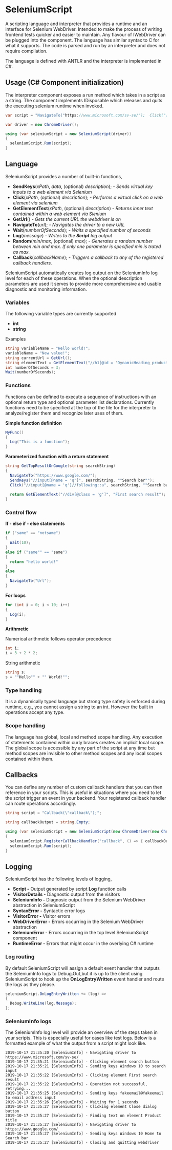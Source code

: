 # SeleniumScript

A scripting language and interpreter that provides a runtime and an interface for Selenium WebDriver. Intended to make the process of writing frontend tests quicker and easier to maintain. Any flavour of IWebDriver can be plugged into the component. The language has similar syntax to C for what it supports. The code is parsed and run by an interpreter and does not require compilation. 

The language is defined with ANTLR and the interpreter is implemented in C#.

## Usage (C# Component initialization)

The interpreter component exposes a run method which takes in a script as a string. The component implements IDisposable which releases and quits the executing selenium runtime when invoked. 

```C#
var script = "NavigateTo("https://www.microsoft.com/sv-se/");  Click("//button[@id = 'search']"); ...";

var driver = new ChromeDriver();

using (var seleniumScript = new SeleniumScript(driver))
{
  seleniumScript.Run(script);
}
```

## Language

SeleniumScript provides a number of built-in functions,
* **SendKeys**(*xPath*, *data*, (optional) *description*); - *Sends virtual key inputs to a web element via Selenium*
* **Click**(*xPath*, (optional) *description*); - *Performs a virtual click on a web element via selenium*
* **GetElementText**(*xPath*, (optional) *description*) - *Returns inner text contained within a web element via Slenium*
* **GetUrl**() - *Gets the current URL the webdriver is on*
* **NavigateTo**(*url*); - *Navigates the driver to a new URL*
* **Wait**(*numberOfSeconds*); - *Waits a specified number of seconds*
* **Log**(*message*) - *Writes to the **Script** log output*
* **Random**(*min/max*, (optional) *max*); - *Generates a random number between min and max. If only one parameter is specified min is trated as max.*
* **Callback**(*callbackName*); - *Triggers a callback to any of the registered callback handlers.*

SeleniumScript automatically creates log output on the SeleniumInfo log level for each of these operations. When the optional description parameters are used it serves to provide more comprehensive and usable diagnostic and monitoring information. 

### Variables
The following variable types are currently supported
* **int**
* **string**

Examples
```C#
string variableName = "Hello world!";
variableName = "New value!";
string currentUrl = GetUrl();
string elementText = GetElementText("//h1[@id = 'DynamicHeading_productTitle']");
int numberOfSeconds = 3;
Wait(numberOfSeconds);
```  

### Functions

Functions can be defined to execute a sequence of instructions with an optional return type and optional parameter list declarations. Currently functions need to be specified at the top of the file for the interpreter to analyze/register them and recognize later uses of them.

**Simple function definition**
```C#
MyFunc() 
{ 
  Log("This is a function"); 
} 
```

**Parameterized function with a return statement**
```C#
string GetTopResultOnGoogle(string searchString)
{
  NavigateTo("https://www.google.com/");
  SendKeys("//input[@name = 'q']", searchString, ""Search bar"");
  Click("//input[@name = 'q']//following::a", searchString, ""Search bar"");
  
  return GetElementText("//div[@class = 'g']", "First search result");
}
```  

### Control flow

**If - else if - else statements**
```C#
if ("same" == "notsame") 
{ 
  Wait(10); 
} 
else if ("same"" == "same") 
{ 
  return "hello world!" 
} 
else 
{ 
  NavigateTo("Url"); 
}
```  

**For loops**
```C#
for (int i = 0; i < 10; i++)
{
  Log(i);
}
```   

**Arithmetic**

Numerical arithmetic follows operator precedence

```C#
int i;
i = 3 + 2 * 2;
```   

String arithmetic

```C#
string s;
s = ""Hello"" + "" World!"";
```   


### Type handling

It is a dynamically typed language but strong type safety is enforced during runtime, e.g., you cannot assign a string to an int. However the built in operations accept any type.

### Scope handling

The language has global, local and method scope handling. Any execution of statements contained within curly braces creates an implicit local scope. The global scope is accessible by any part of the script at any time but method scopes are invisible to other method scopes and any local scopes contained within them. 

## Callbacks

You can define any number of custom callback handlers that you can then reference in your scripts. This is useful in situations where you need to let the script trigger an event in your backend. Your registered callback handler can route operations accordingly.

```C#
string script = "Callback(\"callback\");";

string callbackOutput = string.Empty;

using (var seleniumScript = new SeleniumScript(new ChromeDriver(new ChromeOptions() { LeaveBrowserRunning = false })))
{
  seleniumScript.RegisterCallbackHandler("callback", () => { callbackOutput = "Assigned"; });
  seleniumScript.Run(script);
}
```  

## Logging

SeleniumScript has the following levels of logging,
* **Script -** Output generated by script **Log** function calls
* **VisitorDetails -** Diagnostic output from the visitors
* **SeleniumInfo -** Diagnosic output from the Selenium WebDriver abstraction in SeleniumScript
* **SyntaxError -** Syntactic error logs
* **VisitorError -** Visitor errors
* **WebDriverError -** Errors occurring in the Selenium WebDriver abstraction
* **SeleniumError -** Errors occurring in the top level SeleniumScript component
* **RuntimeError -** Errors that might occur in the overlying C# runtime

### Log routing

By default SeleniumScript will assign a default event handler that outputs the SeleniumInfo logs to Debug.Out,but it is up to the client using SeleniumScript to hook up the **OnLogEntryWritten** event handler and route the logs as they please.

```C#
seleniumScript.OnLogEntryWritten += (log) =>
{
  Debug.WriteLine(log.Message);
};
```

### SeleniumInfo logs

The SeleniumInfo log level will provide an overview of the steps taken in your scripts. This is especially useful for cases like test logs. Below is a formatted example of what the output from a script might look like.

    2019-10-17 21:35:20 [SeleniumInfo] - Navigating driver to https://www.microsoft.com/sv-se/
    2019-10-17 21:35:21 [SeleniumInfo] - Clicking element search button
    2019-10-17 21:35:21 [SeleniumInfo] - Sending keys Windows 10 to search input
    2019-10-17 21:35:22 [SeleniumInfo] - Clicking element First search result
    2019-10-17 21:35:22 [SeleniumInfo] - Operation not successful, retrying...
    2019-10-17 21:35:25 [SeleniumInfo] - Sending keys fakeemail@fakeemail to email address input
    2019-10-17 21:35:26 [SeleniumInfo] - Waiting for 1 seconds
    2019-10-17 21:35:27 [SeleniumInfo] - Clicking element Close dialog button
    2019-10-17 21:35:27 [SeleniumInfo] - Finding text on element Product title
    2019-10-17 21:35:27 [SeleniumInfo] - Navigating driver to https://www.google.com/
    2019-10-17 21:35:27 [SeleniumInfo] - Sending keys Windows 10 Home to Search bar
    2019-10-17 21:35:27 [SeleniumInfo] - Closing and quitting webdriver
